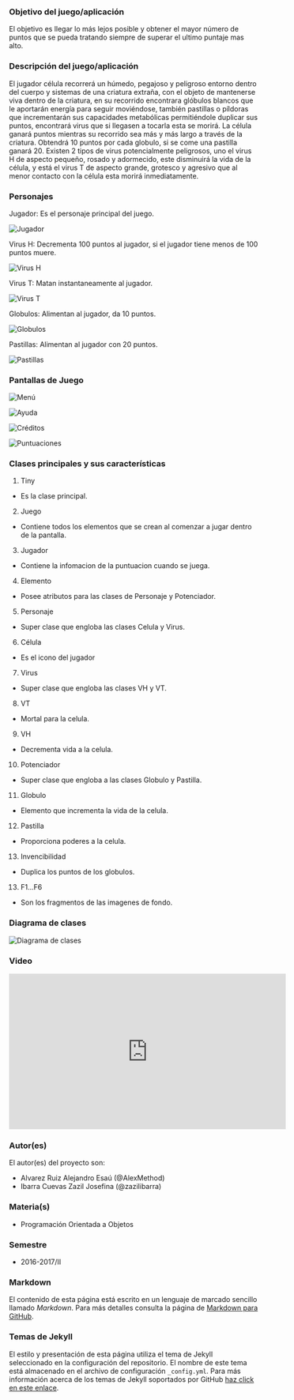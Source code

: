 ### Objetivo del juego/aplicación
El objetivo es llegar lo más lejos posible y obtener el mayor número de puntos que se pueda tratando siempre de superar el ultimo puntaje mas alto. 

### Descripción del juego/aplicación
El jugador célula recorrerá un húmedo, pegajoso y peligroso entorno dentro del cuerpo y sistemas de una criatura extraña, con el objeto de mantenerse viva dentro de la criatura, en su recorrido encontrara glóbulos blancos que le aportarán energía para seguir moviéndose, también pastillas o píldoras que incrementarán sus capacidades metabólicas permitiéndole duplicar sus puntos, encontrará virus que si llegasen a tocarla esta se morirá. La célula ganará puntos mientras su recorrido sea más y más largo a través de la criatura. Obtendrá 10 puntos por cada globulo, si se come una pastilla ganará  20.
Existen 2 tipos de virus potencialmente peligrosos, uno el virus H de aspecto pequeño, rosado y adormecido, este disminuirá la vida de la célula, y está el virus T de aspecto grande, grotesco y agresivo que al menor contacto con la célula esta morirá inmediatamente. 

### Personajes

Jugador: Es el personaje principal del juego.

![Jugador](https://raw.githubusercontent.com/acominf/TinyTravel/master/Imagenes/png1.png)

Virus H: Decrementa 100 puntos al jugador, si el jugador tiene menos de 100 puntos muere.

![Virus H](https://raw.githubusercontent.com/acominf/TinyTravel/master/Imagenes/vir4.png)

Virus T: Matan instantaneamente al jugador.

![Virus T](https://raw.githubusercontent.com/acominf/TinyTravel/master/Imagenes/VT.png)

Globulos: Alimentan al jugador, da 10 puntos.

![Globulos](https://raw.githubusercontent.com/acominf/TinyTravel/master/Imagenes/Globulo.png)

Pastillas: Alimentan al jugador con 20 puntos.

![Pastillas](https://raw.githubusercontent.com/acominf/TinyTravel/master/Imagenes/18762418_1387050718055457_2124542227_n.png)

### Pantallas de Juego

![Menú](https://raw.githubusercontent.com/acominf/TinyTravel/master/Game/core/assets/menu.jpg)

![Ayuda](https://raw.githubusercontent.com/acominf/TinyTravel/master/Game/core/assets/Ayuda.jpg)

![Créditos](https://raw.githubusercontent.com/acominf/TinyTravel/master/Game/core/assets/Creditos.jpg)

![Puntuaciones](https://raw.githubusercontent.com/acominf/TinyTravel/master/Game/core/assets/Puntos.jpg)


### Clases principales y sus características

1. Tiny
* Es la clase principal.

2. Juego
* Contiene todos los elementos que se crean al comenzar a jugar dentro de la pantalla.

3. Jugador
* Contiene la infomacion de la puntuacion cuando se juega.

4. Elemento
* Posee atributos para las clases de Personaje y Potenciador.

5. Personaje
* Super clase que engloba las clases Celula y Virus.

6. Célula
* Es el icono del jugador

7. Virus
* Super clase que engloba las clases VH y VT.

8. VT
* Mortal para la celula.

9. VH
* Decrementa vida a la celula.

10. Potenciador
* Super clase que engloba a las clases Globulo y Pastilla.

11. Globulo
* Elemento que incrementa la vida de la celula.

12. Pastilla
* Proporciona poderes a la celula.

13. Invencibilidad
* Duplica los puntos de los globulos.

13. F1...F6
* Son los fragmentos de las imagenes de fondo.


### Diagrama de clases
![Diagrama de clases](https://raw.githubusercontent.com/acominf/TinyTravel/master/Imagenes/Tiny%20Travel%20Inside%20Beasts.png)

### Video
<iframe width="560" height="315" src="https://www.youtube.com/embed/663337ckXik" frameborder="0" allowfullscreen></iframe>

### Autor(es)
El autor(es) del proyecto son:
- Alvarez Ruiz Alejandro Esaú (@AlexMethod)
- Ibarra Cuevas Zazil Josefina (@zazilibarra)

### Materia(s)
- Programación Orientada a Objetos

### Semestre
- 2016-2017/II

### Markdown
El contenido de esta página está escrito en un lenguaje de marcado sencillo llamado *Markdown*. Para más detalles consulta la página de [Markdown para GitHub](https://guides.github.com/features/mastering-markdown/).

### Temas de Jekyll
El estilo y presentación de esta página utiliza el tema de Jekyll seleccionado en la configuración del repositorio. El nombre de este tema está almacenado en el archivo de configuración `_config.yml`. Para más información acerca de los temas de Jekyll soportados por GitHub [haz click en este enlace](https://pages.github.com/themes/).
